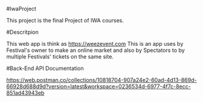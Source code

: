 #IwaProject

This project is the final Project of IWA courses.

#Descritpion

This web app is think as https://weezevent.com
This is an app uses by Festival's owner to make an online market and also by Spectators to by multiple Festivals' tickets on the same site.


#Back-End API Documentation

https://web.postman.co/collections/10818704-907a24e2-60ad-4d13-869d-66928d688d9d?version=latest&workspace=0236534d-6977-4f7c-8ecc-851ad43943eb